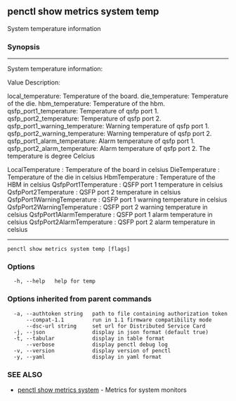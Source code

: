 ## penctl show metrics system temp

System temperature information

### Synopsis



---------------------------------
 System temperature information:


Value Description:

local_temperature: Temperature of the board.
die_temperature: Temperature of the die.
hbm_temperature: Temperature of the hbm.
qsfp_port1_temperature: Temperature of qsfp port 1.
qsfp_port2_temperature: Temperature of qsfp port 2.
qsfp_port1_warning_temperature: Warning temperature of qsfp port 1.
qsfp_port2_warning_temperature: Warning temperature of qsfp port 2.
qsfp_port1_alarm_temperature: Alarm temperature of qsfp port 1.
qsfp_port2_alarm_temperature: Alarm temperature of qsfp port 2.
The temperature is degree Celcius

LocalTemperature	: Temperature of the board in celsius
DieTemperature	: Temperature of the die in celsius
HbmTemperature	: Temperature of the HBM in celsius
QsfpPort1Temperature	: QSFP port 1 temperature in celsius
QsfpPort2Temperature	: QSFP port 2 temperature in celsius
QsfpPort1WarningTemperature	: QSFP port 1 warning temperature in celsius
QsfpPort2WarningTemperature	: QSFP port 2 warning temperature in celsius
QsfpPort1AlarmTemperature	: QSFP port 1 alarm temperature in celsius
QsfpPort2AlarmTemperature	: QSFP port 2 alarm temperature in celsius

---------------------------------


```
penctl show metrics system temp [flags]
```

### Options

```
  -h, --help   help for temp
```

### Options inherited from parent commands

```
  -a, --authtoken string   path to file containing authorization token
      --compat-1.1         run in 1.1 firmware compatibility mode
      --dsc-url string     set url for Distributed Service Card
  -j, --json               display in json format (default true)
  -t, --tabular            display in table format
      --verbose            display penctl debug log
  -v, --version            display version of penctl
  -y, --yaml               display in yaml format
```

### SEE ALSO
* [penctl show metrics system](penctl_show_metrics_system.md)	 - Metrics for system monitors

